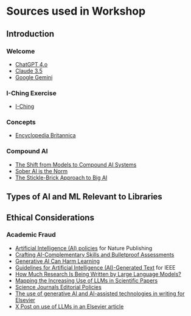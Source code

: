 # Sources used in Workshop

## Introduction

### Welcome
- [ChatGPT 4.o](https://chatgpt.com/)
- [Claude 3.5](https://claude.ai/)
- [Google Gemini](https://gemini.google.com)

### I-Ching Exercise
- [I-Ching](https://www.ichingonline.net/)

### Concepts
- [Encyclopedia Britannica](https://www.britannica.com/technology/artificial-intelligence)

### Compound AI
- [The Shift from Models to Compound AI Systems](https://bair.berkeley.edu/blog/2024/02/18/compound-ai-systems/)
- [Sober AI is the Norm](https://www.dbreunig.com/2024/06/12/sober-ai-is-the-norm.html)
- [The Stickle-Brick Approach to Big AI](https://spectrum.ieee.org/large-language-models)

## Types of AI and ML Relevant to Libraries

## Ethical Considerations

### Academic Fraud
- [Artificial Intelligence (AI) policies](https://www.nature.com/nature-portfolio/editorial-policies/ai) for Nature Publishing
- [Crafting AI-Complementary Skills and Bulletproof Assessments](https://www.ggd.world/p/crafting-ai-complementary-skills)
- [Generative AI Can Harm Learning](https://papers.ssrn.com/sol3/papers.cfm?abstract_id=4895486)
- [Guidelines for Artificial Intelligence (AI)-Generated Text](https://journals.ieeeauthorcenter.ieee.org/become-an-ieee-journal-author/publishing-ethics/guidelines-and-policies/submission-and-peer-review-policies/#ai-generated-text) for IEEE
- [How Much Research Is Being Written by Large Language Models?](https://hai.stanford.edu/news/how-much-research-being-written-large-language-models)
- [Mapping the Increasing Use of LLMs in Scientific Papers](https://arxiv.org/abs/2404.01268)
- [Science Journals Editorial Policies](https://www.science.org/content/page/science-journals-editorial-policies)
- [The use of generative AI and AI-assisted technologies in writing for Elsevier](https://www.elsevier.com/about/policies-and-standards/the-use-of-generative-ai-and-ai-assisted-technologies-in-writing-for-elsevier)
- [X Post on use of LLMs in an Elsevier article](https://x.com/gcabanac/status/1767574447337124290?s=20)

